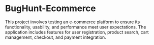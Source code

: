 # BugHunt-Ecommerce
This project involves testing an e-commerce platform to ensure its functionality, usability, and performance meet user expectations. The application includes features for user registration, product search, cart management, checkout, and payment integration.
